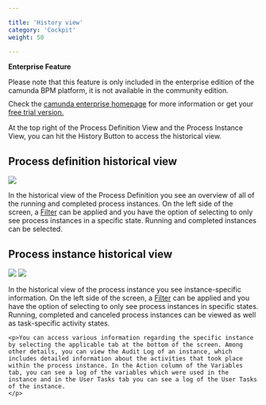 ```yaml
---

title: 'History view'
category: 'Cockpit'
weight: 50

---
```


<div class="alert alert-warning">
 <p><strong>Enterprise Feature</strong></p>
 Please note that this feature is only included in the enterprise edition of the camunda BPM platform, it is not available in the community edition.
 <p style="margin-top:10px">Check the <a href="http://camunda.com/bpm/enterprise/ ">camunda enterprise homepage</a> for more information or get your <a href="http://camunda.com/bpm/enterprise/trial/">free trial version.</a></p></div>

At the top right of the Process Definition View and the Process Instance View, you can hit the History Button to access the historical view.

## Process definition historical view

<div class="row">
  <div class="col-xs-6 col-sm-6 col-md-3">
    <img data-img-thumb src="ref:asset:/assets/img/implementation-cockpit/cockpit-history-view-process-definition-history.png" />
  </div>
  <div class="col-xs-6 col-sm-6 col-md-9">
    <p>In the historical view of the Process Definition you see an overview of all of the running and completed process instances. On the left side of the screen, a <a href="ref:#cockpit-process-definition-view-filter">Filter</a> can be applied and you have the option of selecting to only see process instances in a specific state. Running and completed instances can be selected.</p>
  </div>
</div>


## Process instance historical view

<div class="row">
  <div class="col-xs-6 col-sm-6 col-md-3">
    <img data-img-thumb src="ref:asset:/assets/img/implementation-cockpit/cockpit-history-view-process-instance-history.png" />
    <img data-img-thumb src="ref:asset:/assets/img/implementation-cockpit/cockpit-history-view-process-instance-detail.png" />
  </div>
  <div class="col-xs-6 col-sm-6 col-md-9">
    <p>In the historical view of the process instance you see instance-specific information. On the left side of the screen, a <a href="ref:#cockpit-process-definition-view-filter">Filter</a> can be applied and you have the option of selecting to only see process instances in specific states. Running, completed and canceled process instances can be viewed as well as task-specific activity states. </p>

    <p>You can access various information regarding the specific instance by selecting the applicable tab at the bottom of the screen. Among other details, you can view the Audit Log of an instance, which includes detailed information about the activities that took place within the process instance. In the Action column of the Variables tab, you can see a log of the variables which were used in the instance and in the User Tasks tab you can see a log of the User Tasks of the instance.
    </p>
  </div>
</div>
